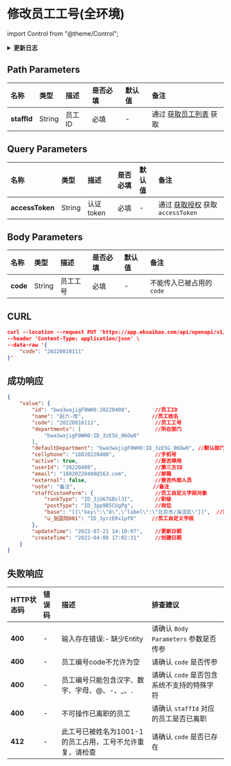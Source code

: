 # 修改员工工号(全环境)

import Control from "@theme/Control";

<Control
method="PUT"
url="/api/openapi/v1/staffs/$`staffId`/code"
/>

<details>
  <summary><b>更新日志</b></summary>
  <div>

  [**1.10.0**](/docs/open-api/notice/update-log#1100) -> 🆕 新增了本接口。<br/>

  </div>
</details>

## Path Parameters

| 名称 | 类型 | 描述 | 是否必填 | 默认值 | 备注 |
| :--- | :--- | :--- | :--- |:--- | :--- |
| **staffId** | String | 员工ID | 必填 | - | 通过 [获取员工列表](/docs/open-api/corporation/get-all-staffs) 获取 | 

## Query Parameters

| 名称 | 类型 | 描述 | 是否必填 | 默认值 | 备注 |
| :--- | :--- | :--- | :--- |:--- | :--- |
| **accessToken** | String | 认证token | 必填  | - | 通过 [获取授权](/docs/open-api/getting-started/auth) 获取 `accessToken` |

## Body Parameters

| 名称 | 类型 | 描述 | 是否必填 | 默认值 | 备注 |
| :--- | :--- | :--- | :--- |:--- | :--- |
| **code** | String | 员工工号 | 必填 | - | 不能传入已被占用的 `code` |

## CURL
```json
curl --location --request PUT 'https://app.ekuaibao.com/api/openapi/v1/staffs/$bwa3wajigF0WH0:20220408/code?accessToken=ID01icbEBYV1ev:bwa3wajigF0WH0' \
--header 'Content-Type: application/json' \
--data-raw '{
    "code": "20220810111"
}'
```

## 成功响应
```json
{
    "value": {
        "id": "bwa3wajigF0WH0:20220408",        //员工ID
        "name": "赵六-改",                      //员工姓名
        "code": "20220810111",                  //员工工号
        "departments": [                        //所在部门
            "bwa3wajigF0WH0:ID_3zE5G_06Ow0"
        ],
        "defaultDepartment": "bwa3wajigF0WH0:ID_3zE5G_06Ow0", //默认部门ID
        "cellphone": "18820220408",             //手机号
        "active": true,                         //是否停用
        "userId": "20220408",                   //第三方ID
        "email": "18820220408@163.com",         //邮箱
        "external": false,                      //是否外部人员
        "note": "备注",                         //备注
        "staffCustomForm": {                    //员工自定义字段对象
            "rankType": "ID_3jO67GBsl3I",       //职级
            "postType": "ID_3pp9B5CUgPg",       //岗位
            "base": "[{\"key\":\"8\",\"label\":\"北京市/海淀区\"}]",  //常驻地
            "u_张国阳001": "ID_3yrzERx1pf0"     //员工自定义字段
        },
        "updateTime": "2022-07-21 14:10:07",    //更新日期
        "createTime": "2022-04-08 17:02:31"     //创建日期
    }
}
```

## 失败响应

| HTTP状态码 | 错误码 | 描述 | 排查建议 |
| :--- | :--- | :--- | :--- |
| **400** | - | 输入存在错误:- 缺少Entity | 请确认 `Body Parameters` 参数是否传参 | 
| **400** | - | 员工编号code不允许为空 | 请确认 `code` 是否传参 | 
| **400** | - | 员工编号只能包含汉字、数字、字母、@、-、_、. | 请确认 `code` 是否包含系统不支持的特殊字符 | 
| **400** | - | 不可操作已离职的员工 | 请确认 `staffId` 对应的员工是否已离职 | 
| **412** | - | 此工号已被姓名为1001-1的员工占用，工号不允许重复，请检查 | 请确认 `code` 是否已存在 | 
